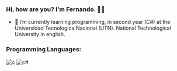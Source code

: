 ### Hi, how are you? I'm Fernando. 👋🤖

<!--
**FernandoMontenegro/FernandoMontenegro** is a ✨ _special_ ✨ repository because its `README.md` (this file) appears on your GitHub profile.

Here are some ideas to get you started:

- 🔭 I’m currently working on ...ssssssssss
- 🌱 I’m currently learning ...
- 👯 I’m looking to collaborate on ...s
- 🤔 I’m looking for help with ...
- 💬 Ask me about ...
- 📫 How to reach me: ...
- 😄 Pronouns: ...s
- ⚡ Fun fact: ...
-->
- 💯 I’m currently learning programming, in second year (C#) at the Universidad Tecnologica Nacional (UTN). National Technological University in english.

### Programming Languages: 
 ![c](relative%20path/https://user-images.githubusercontent.com/98592579/229614610-acd6783e-6d77-481f-bd09-005808929415.png)
![c#](https://user-images.githubusercontent.com/98592579/229614628-515253e7-34a3-47e0-8278-e2bdb9b07d4c.png)
